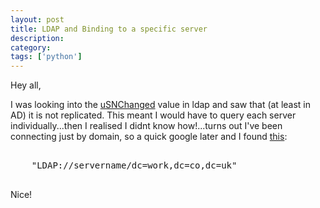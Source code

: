 ```yaml
---
layout: post
title: LDAP and Binding to a specific server
description: 
category:
tags: ['python']
---
```


Hey all,

I was looking into the <a href="http://support.microsoft.com/kb/891995">uSNChanged</a> value in ldap and saw that (at least in AD) it is not replicated. This meant I would have to query each server individually...then I realised I didnt know how!...turns out I've been connecting just by domain, so a quick google later and I found <a href="http://blogs.technet.com/b/heyscriptingguy/archive/2005/05/17/how-can-i-access-active-directory-on-a-specific-domain-controller.aspx">this</a>:



<pre class="brush: python;">

	"LDAP://servername/dc=work,dc=co,dc=uk"

</pre>



Nice!